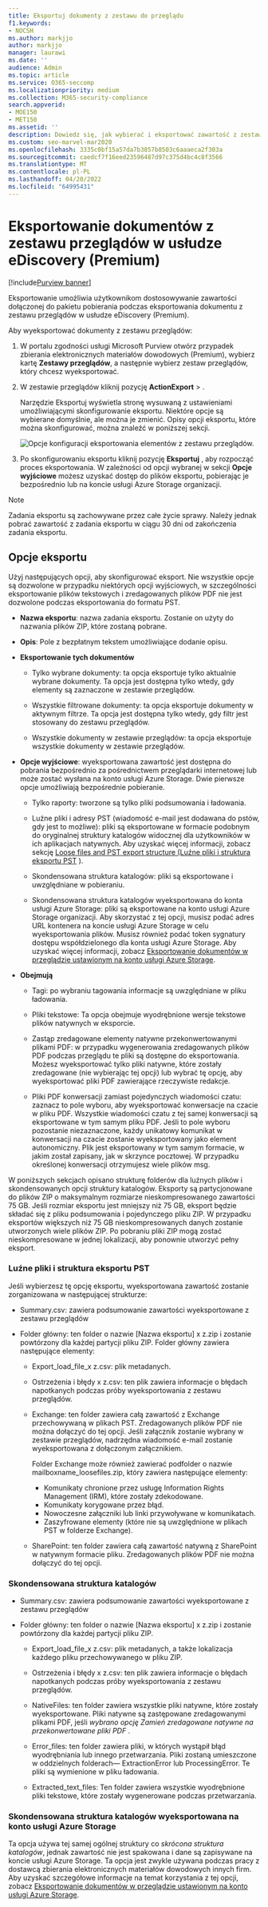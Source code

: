 ```yaml
---
title: Eksportuj dokumenty z zestawu do przeglądu
f1.keywords:
- NOCSH
ms.author: markjjo
author: markjjo
manager: laurawi
ms.date: ''
audience: Admin
ms.topic: article
ms.service: O365-seccomp
ms.localizationpriority: medium
ms.collection: M365-security-compliance
search.appverid:
- MOE150
- MET150
ms.assetid: ''
description: Dowiedz się, jak wybierać i eksportować zawartość z zestawu przeglądów zbierania elektronicznych materiałów dowodowych (Premium) dla prezentacji lub przeglądów zewnętrznych.
ms.custom: seo-marvel-mar2020
ms.openlocfilehash: 3335c0bf15a57da7b3857b8503c6aaaeca2f303a
ms.sourcegitcommit: caedcf7f16eed23596487d97c375d4bc4c8f3566
ms.translationtype: MT
ms.contentlocale: pl-PL
ms.lasthandoff: 04/20/2022
ms.locfileid: "64995431"
---
```

# <a name="export-documents-from-a-review-set-in-ediscovery-premium"></a>Eksportowanie dokumentów z zestawu przeglądów w usłudze eDiscovery (Premium)

[!include[Purview banner](../includes/purview-rebrand-banner.md)]

Eksportowanie umożliwia użytkownikom dostosowywanie zawartości dołączonej do pakietu pobierania podczas eksportowania dokumentu z zestawu przeglądów w usłudze eDiscovery (Premium).

Aby wyeksportować dokumenty z zestawu przeglądów:

1. W portalu zgodności usługi Microsoft Purview otwórz przypadek zbierania elektronicznych materiałów dowodowych (Premium), wybierz kartę **Zestawy przeglądów**, a następnie wybierz zestaw przeglądów, który chcesz wyeksportować.

2. W zestawie przeglądów kliknij pozycję **ActionExport** > .

   Narzędzie Eksportuj wyświetla stronę wysuwaną z ustawieniami umożliwiającymi skonfigurowanie eksportu. Niektóre opcje są wybierane domyślnie, ale można je zmienić. Opisy opcji eksportu, które można skonfigurować, można znaleźć w poniższej sekcji.

   ![Opcje konfiguracji eksportowania elementów z zestawu przeglądów.](../media/bcfc72c7-4a01-4697-9e16-2965b7f04fdb.png)

3. Po skonfigurowaniu eksportu kliknij pozycję **Eksportuj** , aby rozpocząć proces eksportowania. W zależności od opcji wybranej w sekcji **Opcje wyjściowe** możesz uzyskać dostęp do plików eksportu, pobierając je bezpośrednio lub na koncie usługi Azure Storage organizacji.

> [!NOTE]
> Zadania eksportu są zachowywane przez całe życie sprawy. Należy jednak pobrać zawartość z zadania eksportu w ciągu 30 dni od zakończenia zadania eksportu.

## <a name="export-options"></a>Opcje eksportu

Użyj następujących opcji, aby skonfigurować eksport. Nie wszystkie opcje są dozwolone w przypadku niektórych opcji wyjściowych, w szczególności eksportowanie plików tekstowych i zredagowanych plików PDF nie jest dozwolone podczas eksportowania do formatu PST.

- **Nazwa eksportu**: nazwa zadania eksportu. Zostanie on użyty do nazwania plików ZIP, które zostaną pobrane.

- **Opis**: Pole z bezpłatnym tekstem umożliwiające dodanie opisu.

- **Eksportowanie tych dokumentów**

  - Tylko wybrane dokumenty: ta opcja eksportuje tylko aktualnie wybrane dokumenty. Ta opcja jest dostępna tylko wtedy, gdy elementy są zaznaczone w zestawie przeglądów.
  
  - Wszystkie filtrowane dokumenty: ta opcja eksportuje dokumenty w aktywnym filtrze. Ta opcja jest dostępna tylko wtedy, gdy filtr jest stosowany do zestawu przeglądów.
  
  - Wszystkie dokumenty w zestawie przeglądów: ta opcja eksportuje wszystkie dokumenty w zestawie przeglądów.

- **Opcje wyjściowe**: wyeksportowana zawartość jest dostępna do pobrania bezpośrednio za pośrednictwem przeglądarki internetowej lub może zostać wysłana na konto usługi Azure Storage. Dwie pierwsze opcje umożliwiają bezpośrednie pobieranie.
  
  - Tylko raporty: tworzone są tylko pliki podsumowania i ładowania.
  
  - Luźne pliki i adresy PST (wiadomość e-mail jest dodawana do pstów, gdy jest to możliwe): pliki są eksportowane w formacie podobnym do oryginalnej struktury katalogów widocznej dla użytkowników w ich aplikacjach natywnych.  Aby uzyskać więcej informacji, zobacz sekcję [Loose files and PST export structure (Luźne pliki i struktura eksportu PST](#loose-files-and-pst-export-structure) ).
  
  - Skondensowana struktura katalogów: pliki są eksportowane i uwzględniane w pobieraniu.
  
  - Skondensowana struktura katalogów wyeksportowana do konta usługi Azure Storage: pliki są eksportowane na konto usługi Azure Storage organizacji. Aby skorzystać z tej opcji, musisz podać adres URL kontenera na koncie usługi Azure Storage w celu wyeksportowania plików. Musisz również podać token sygnatury dostępu współdzielonego dla konta usługi Azure Storage. Aby uzyskać więcej informacji, zobacz [Eksportowanie dokumentów w przeglądzie ustawionym na konto usługi Azure Storage](download-export-jobs.md).

- **Obejmują**
  
  - Tagi: po wybraniu tagowania informacje są uwzględniane w pliku ładowania.
  
  - Pliki tekstowe: Ta opcja obejmuje wyodrębnione wersje tekstowe plików natywnych w eksporcie.
  
  - Zastąp zredagowane elementy natywne przekonwertowanymi plikami PDF: w przypadku wygenerowania zredagowanych plików PDF podczas przeglądu te pliki są dostępne do eksportowania. Możesz wyeksportować tylko pliki natywne, które zostały zredagowane (nie wybierając tej opcji) lub wybrać tę opcję, aby wyeksportować pliki PDF zawierające rzeczywiste redakcje.

  - Pliki PDF konwersacji zamiast pojedynczych wiadomości czatu: zaznacz to pole wyboru, aby wyeksportować konwersacje na czacie w pliku PDF. Wszystkie wiadomości czatu z tej samej konwersacji są eksportowane w tym samym pliku PDF. Jeśli to pole wyboru pozostanie niezaznaczone, każdy unikatowy komunikat w konwersacji na czacie zostanie wyeksportowany jako element autonomiczny. Plik jest eksportowany w tym samym formacie, w jakim został zapisany, jak w skrzynce pocztowej. W przypadku określonej konwersacji otrzymujesz wiele plików msg.

W poniższych sekcjach opisano strukturę folderów dla luźnych plików i skondensowanych opcji struktury katalogów. Eksporty są partycjonowane do plików ZIP o maksymalnym rozmiarze nieskompresowanego zawartości 75 GB. Jeśli rozmiar eksportu jest mniejszy niż 75 GB, eksport będzie składać się z pliku podsumowania i pojedynczego pliku ZIP. W przypadku eksportów większych niż 75 GB nieskompresowanych danych zostanie utworzonych wiele plików ZIP. Po pobraniu pliki ZIP mogą zostać nieskompresowane w jednej lokalizacji, aby ponownie utworzyć pełny eksport.

### <a name="loose-files-and-pst-export-structure"></a>Luźne pliki i struktura eksportu PST

Jeśli wybierzesz tę opcję eksportu, wyeksportowana zawartość zostanie zorganizowana w następującej strukturze:

- Summary.csv: zawiera podsumowanie zawartości wyeksportowane z zestawu przeglądów

- Folder główny: ten folder o nazwie [Nazwa eksportu] x z.zip i zostanie powtórzony dla każdej partycji pliku ZIP. Folder główny zawiera następujące elementy:
  
  - Export_load_file_x z.csv: plik metadanych.
  
  - Ostrzeżenia i błędy x z.csv: ten plik zawiera informacje o błędach napotkanych podczas próby wyeksportowania z zestawu przeglądów.
  
  - Exchange: ten folder zawiera całą zawartość z Exchange przechowywaną w plikach PST. Zredagowanych plików PDF nie można dołączyć do tej opcji. Jeśli załącznik zostanie wybrany w zestawie przeglądów, nadrzędna wiadomość e-mail zostanie wyeksportowana z dołączonym załącznikiem.
  
    Folder Exchange może również zawierać podfolder o nazwie mailboxname_loosefiles.zip, który zawiera następujące elementy:

    - Komunikaty chronione przez usługę Information Rights Management (IRM), które zostały zdekodowane.
    - Komunikaty korygowane przez błąd.
    - Nowoczesne załączniki lub linki przywoływane w komunikatach.
    - Zaszyfrowane elementy (które nie są uwzględnione w plikach PST w folderze Exchange).
  
  - SharePoint: ten folder zawiera całą zawartość natywną z SharePoint w natywnym formacie pliku. Zredagowanych plików PDF nie można dołączyć do tej opcji.

### <a name="condensed-directory-structure"></a>Skondensowana struktura katalogów

- Summary.csv: zawiera podsumowanie zawartości wyeksportowane z zestawu przeglądów

- Folder główny: ten folder o nazwie [Nazwa eksportu] x z.zip i zostanie powtórzony dla każdej partycji pliku ZIP.
  
  - Export_load_file_x z.csv: plik metadanych, a także lokalizacja każdego pliku przechowywanego w pliku ZIP.
  
  - Ostrzeżenia i błędy x z.csv: ten plik zawiera informacje o błędach napotkanych podczas próby wyeksportowania z zestawu przeglądów.

  - NativeFiles: ten folder zawiera wszystkie pliki natywne, które zostały wyeksportowane. Pliki natywne są zastępowane zredagowanymi plikami PDF, jeśli *wybrano opcję Zamień zredagowane natywne na przekonwertowane pliki PDF* .
  
  - Error_files: ten folder zawiera pliki, w których wystąpił błąd wyodrębniania lub innego przetwarzania. Pliki zostaną umieszczone w oddzielnych folderach— ExtractionError lub ProcessingError. Te pliki są wymienione w pliku ładowania.

  - Extracted_text_files: Ten folder zawiera wszystkie wyodrębnione pliki tekstowe, które zostały wygenerowane podczas przetwarzania.

### <a name="condensed-directory-structure-exported-to-your-azure-storage-account"></a>Skondensowana struktura katalogów wyeksportowana na konto usługi Azure Storage

Ta opcja używa tej samej ogólnej struktury co *skrócona struktura katalogów*, jednak zawartość nie jest spakowana i dane są zapisywane na koncie usługi Azure Storage. Ta opcja jest zwykle używana podczas pracy z dostawcą zbierania elektronicznych materiałów dowodowych innych firm. Aby uzyskać szczegółowe informacje na temat korzystania z tej opcji, zobacz [Eksportowanie dokumentów w przeglądzie ustawionym na konto usługi Azure Storage](download-export-jobs.md).
